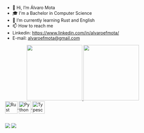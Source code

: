 - 👋 Hi, I’m Álvaro Mota
- 🎓 I'm a Bachelor in Computer Science
- 🌱 I’m currently learning Rust and English
- 📫 How to reach me
- Linkedin: https://www.linkedin.com/in/alvaroefmota/
- E-mail: alvaroefmota@gmail.com

<!---
AlvaroEFMota/AlvaroEFMota is a ✨ special ✨ repository because its `README.md` (this file) appears on your GitHub profile.
You can click the Preview link to take a look at your changes.
--->

<div align="center">
  <a href="https://github.com/alvaroefmota">
  <img height="180em" src="https://github-readme-stats.vercel.app/api?username=alvaroefmota&show_icons=true&theme=dracula&include_all_commits=true&count_private=true"/>
  <img height="180em" src="https://github-readme-stats.vercel.app/api/top-langs/?username=alvaroefmota&layout=compact&langs_count=7&theme=dracula"/>
</div>
   
  <div>
    <img align="center" alt="Rust Language" height="40" width="40" src="https://www.vectorlogo.zone/logos/rust-lang/rust-lang-icon.svg">
    <img align="center" alt="Python" height="40" width="40" src="https://www.vectorlogo.zone/logos/python/python-icon.svg">
    <img align="center" alt="Typescript" height="40" width="40" src="https://www.vectorlogo.zone/logos/typescriptlang/typescriptlang-icon.svg">
  </div>
  <br/>

  <div> 
    
  <a href="https://www.linkedin.com/in/alvaroefmota/" target="_blank"><img src="https://img.shields.io/badge/-LinkedIn-%230077B5?style=for-the-badge&logo=linkedin&logoColor=white" target="_blank"></a> 
  <a href = "mailto:alvaroefmota@gmail.com"><img src="https://img.shields.io/badge/-Gmail-%23333?style=for-the-badge&logo=gmail&logoColor=white" target="_blank"></a>
 
</div>
